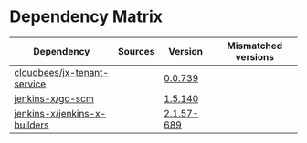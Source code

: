 # Dependency Matrix

Dependency | Sources | Version | Mismatched versions
---------- | ------- | ------- | -------------------
[cloudbees/jx-tenant-service](https://github.com/cloudbees/jx-tenant-service) |  | [0.0.739](https://github.com/cloudbees/jx-tenant-service/releases/tag/v0.0.739) | 
[jenkins-x/go-scm](https://github.com/jenkins-x/go-scm) |  | [1.5.140]() | 
[jenkins-x/jenkins-x-builders](https://github.com/jenkins-x/jenkins-x-builders) |  | [2.1.57-689]() | 
